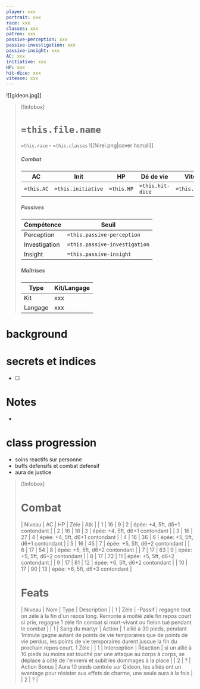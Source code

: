 ```yaml
---
player: xxx
portrait: xxx
race: xxx
classes: xxx
patron: xxx
passive-perception: xxx
passive-investigation: xxx
passive-insight: xxx
AC: xxx
initiative: xxx
HP: xxx
hit-dice: xxx
vitesse: xxx
---
```


![[gideon.jpg]]

> [!infobox] 
> # `=this.file.name`
> `=this.race` - `=this.classes` 
> ![[Nirel.png|cover hsmall]] 
> ##### Combat
> | AC | Init | HP | Dé de vie | Vitesse | 
> | --- | --- | --- | --- | --- |
> | `=this.AC` | `=this.initiative` | `=this.HP` | `=this.hit-dice` | `=this.vitesse` |
> ##### Passives
> | Compétence | Seuil |
> | --- | --- |
> | Perception | `=this.passive-perception` |
> | Investigation | `=this.passive-investigation` |
> | Insight | `=this.passive-insight` |
> ##### Maîtrises
> | Type | Kit/Langage |
> | --- | --- |
> | Kit | xxx |
> | Langage | xxx |

# background

# secrets et indices
- [ ] 

# Notes
- 

# class progression

- soins reactifs sur personne
- buffs defensifs et combat defensif
- aura de justice

> [!infobox]
> # Combat
> | Niveau | AC | HP | Zèle | Atk |
> | 1 | 16 | 9 | 2 | épée: +4, 5ft, d6+1 contondant |
> | 2 | 16 | 18 | 3 | épée: +4, 5ft, d6+1 contondant |
> | 3 | 16 | 27 | 4 | épée: +4, 5ft, d6+1 contondant |
> | 4 | 16 | 36 | 6 | épée: +5, 5ft, d6+1 contondant |
> | 5 | 16 | 45 | 7 | épée: +5, 5ft, d6+2 contondant |
> | 6 | 17 | 54 | 8 | épée: +5, 5ft, d6+2 contondant |
> | 7 | 17 | 63 | 9 | épée: +5, 5ft, d6+2 contondant |
> | 8 | 17 | 72 | 11 | épée: +5, 5ft, d6+2 contondant |
> | 9 | 17 | 81 | 12 | épée: +6, 5ft, d6+2 contondant |
> | 10 | 17 | 90 | 13 | épée: +6, 5ft, d6+3 contondant |
> # Feats
> | Niveau | Nom | Type | Description |
> | 1 | Zèle | -Passif | regagne tout on zèle à la fin d'un repos long. Remonte à moitié zèle fin repos court si prie, regagne 1 zèle fin combat si mort-vivant ou fielon tué pendant le combat |
> | 1 | Sang du martyr | Action | 1 allié à 30 pieds, pendant 1minute gagne autant de points de vie temporaires que de points de vie perdus, les points de vie temporaires durent jusque la fin du prochain repos court, 1 Zèle |
> | 1 | Interception | Réaction | si un allié à 10 pieds ou moins est touché par une attaque au corps à corps, se déplace à côté de l'ennemi et subit les dommages à la place |
> | 2 | ? | Action Bonus | Aura 10 pieds centrée sur Gideon, les alliés ont un avantage pour résister aux effets de charme, une seule aura à la fois |
> | 2 | ? | 
